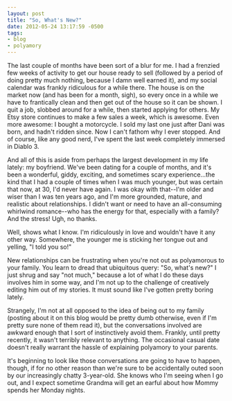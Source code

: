 ```yaml
---
layout: post
title: "So, What's New?"
date: 2012-05-24 13:17:59 -0500
tags:
- blog
- polyamory
---
```


The last couple of months have been sort of a blur for me. I had a frenzied few weeks of activity to get our house ready to sell (followed by a period of doing pretty much nothing, because I damn well earned it), and my social calendar was frankly ridiculous for a while there. The house is on the market now (and has been for a month, sigh), so every once in a while we have to frantically clean and then get out of the house so it can be shown. I quit a job, slobbed around for a while, then started applying for others. My Etsy store continues to make a few sales a week, which is awesome. Even more awesome: I bought a motorcycle. I sold my last one just after Dani was born, and hadn't ridden since. Now I can't fathom why I ever stopped. And of course, like any good nerd, I've spent the last week completely immersed in Diablo 3. 

And all of this is aside from perhaps the largest development in my life lately: my boyfriend. We've been dating for a couple of months, and it's been a wonderful, giddy, exciting, and sometimes scary experience...the kind that I had a couple of times when I was much younger, but was certain that now, at 30, I'd never have again. I was okay with that--I'm older and wiser than I was ten years ago, and I'm more grounded, mature, and realistic about relationships. I didn't want or need to have an all-consuming whirlwind romance--who has the energy for that, especially with a family? And the stress! Ugh, no thanks.

Well, shows what I know. I'm ridiculously in love and wouldn't have it any other way. Somewhere, the younger me is sticking her tongue out and yelling, "I told you so!"

New relationships can be frustrating when you're not out as polyamorous to your family. You learn to dread that ubiquitous query: "So, what's new?" I just shrug and say "not much," because a lot of what I do these days involves him in some way, and I'm not up to the challenge of creatively editing him out of my stories. It must sound like I've gotten pretty boring lately.

Strangely, I'm not at all opposed to the idea of being out to my family (posting about it on this blog would be pretty dumb otherwise, even if I'm pretty sure none of them read it), but the conversations involved are awkward enough that I sort of instinctively avoid them. Frankly, until pretty recently, it wasn't terribly relevant to anything. The occasional casual date doesn't really warrant the hassle of explaining polyamory to your parents.

It's beginning to look like those conversations are going to have to happen, though, if for no other reason than we're sure to be accidentally outed soon by our increasingly chatty 3-year-old. She knows who I'm seeing when I go out, and I expect sometime Grandma will get an earful about how Mommy spends her Monday nights.